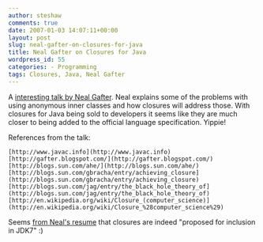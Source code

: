 ```yaml
---
author: steshaw
comments: true
date: 2007-01-03 14:07:11+00:00
layout: post
slug: neal-gafter-on-closures-for-java
title: Neal Gafter on Closures for Java
wordpress_id: 55
categories: - Programming
tags: Closures, Java, Neal Gafter
---
```


A [interesting talk by Neal Gafter](http://www.bejug.org/confluenceBeJUG/display/PARLEYS/Closures+for+Java). Neal explains some of the problems with using anonymous inner classes and how closures will address those. With closures for Java being sold to developers it seems like they are much closer to being added to the official language specification. Yippie!

References from the talk:

    [http://www.javac.info](http://www.javac.info)
    [http://gafter.blogspot.com/](http://gafter.blogspot.com/)
    [http://blogs.sun.com/ahe/](http://blogs.sun.com/ahe/)
    [http://blogs.sun.com/gbracha/entry/achieving_closure](http://blogs.sun.com/gbracha/entry/achieving_closure)
    [http://blogs.sun.com/jag/entry/the_black_hole_theory_of](http://blogs.sun.com/jag/entry/the_black_hole_theory_of)
    [http://en.wikipedia.org/wiki/Closure_(computer_science)](http://en.wikipedia.org/wiki/Closure_%28computer_science%29)


Seems [from Neal's resume](http://www.gafter.com/~neal/resume.html) that closures are indeed "proposed for inclusion in JDK7" :)
